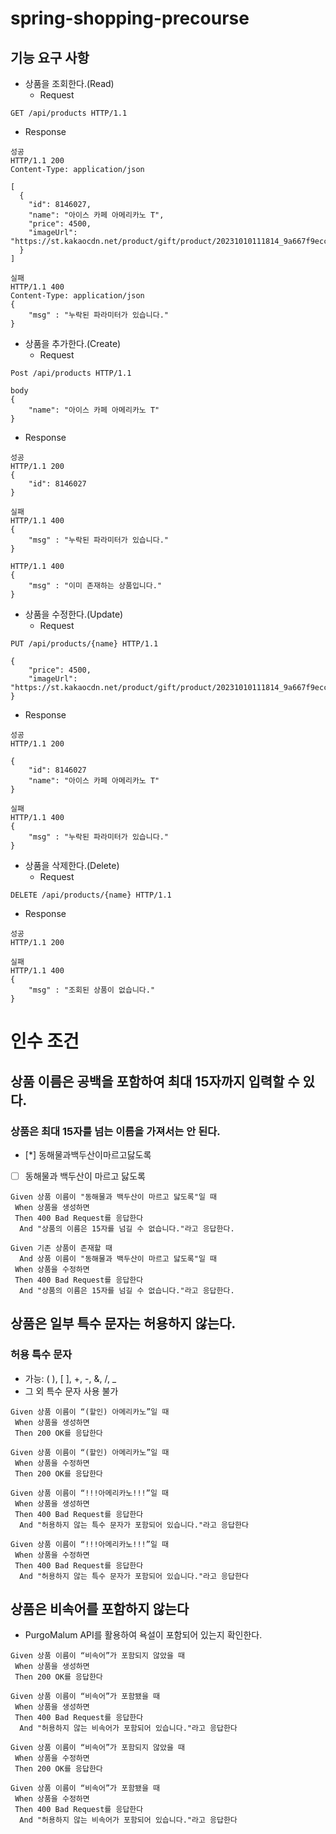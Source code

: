 # spring-shopping-precourse

## 기능 요구 사항
- 상품을 조회한다.(Read)
  - Request
```
GET /api/products HTTP/1.1
```
  - Response
```
성공
HTTP/1.1 200 
Content-Type: application/json

[
  {
    "id": 8146027,
    "name": "아이스 카페 아메리카노 T",
    "price": 4500,
    "imageUrl": "https://st.kakaocdn.net/product/gift/product/20231010111814_9a667f9eccc943648797925498bdd8a3.jpg"
  }
]

실패
HTTP/1.1 400 
Content-Type: application/json
{
    "msg" : "누락된 파라미터가 있습니다."
}

```
- 상품을 추가한다.(Create)
  - Request
```
Post /api/products HTTP/1.1

body
{
    "name": "아이스 카페 아메리카노 T"
}
```
  - Response
```
성공
HTTP/1.1 200
{
    "id": 8146027
}

실패
HTTP/1.1 400
{
    "msg" : "누락된 파라미터가 있습니다."
}

HTTP/1.1 400
{
    "msg" : "이미 존재하는 상품입니다."
}
```
- 상품을 수정한다.(Update)
  - Request
```
PUT /api/products/{name} HTTP/1.1

{
    "price": 4500,
    "imageUrl": "https://st.kakaocdn.net/product/gift/product/20231010111814_9a667f9eccc943648797925498bdd8a3.jpg"
}
```
  - Response
```
성공
HTTP/1.1 200

{
    "id": 8146027
    "name": "아이스 카페 아메리카노 T"
}

실패
HTTP/1.1 400 
{
    "msg" : "누락된 파라미터가 있습니다."
}
```
- 상품을 삭제한다.(Delete)
  - Request
```
DELETE /api/products/{name} HTTP/1.1
```
  - Response
```
성공
HTTP/1.1 200

실패
HTTP/1.1 400 
{
    "msg" : "조회된 상품이 없습니다."
}
```

# 인수 조건
## 상품 이름은 공백을 포함하여 최대 15자까지 입력할 수 있다.
### 상품은 최대 15자를 넘는 이름을 가져서는 안 된다.
- [*] 동해물과백두산이마르고닳도록
- [ ] 동해물과 백두산이 마르고 닳도록
```gherkin
Given 상품 이름이 "동해물과 백두산이 마르고 닳도록"일 때
 When 상품을 생성하면
 Then 400 Bad Request를 응답한다
  And "상품의 이름은 15자를 넘길 수 없습니다."라고 응답한다.
```

```gherkin
Given 기존 상품이 존재할 때
  And 상품 이름이 "동해물과 백두산이 마르고 닳도록"일 때
 When 상품을 수정하면
 Then 400 Bad Request를 응답한다
  And "상품의 이름은 15자를 넘길 수 없습니다."라고 응답한다.
```

## 상품은 일부 특수 문자는 허용하지 않는다.
### 허용 특수 문자
- 가능: ( ), [ ], +, -, &, /, _
- 그 외 특수 문자 사용 불가
```gherkin
Given 상품 이름이 “(할인) 아메리카노”일 때
 When 상품을 생성하면
 Then 200 OK를 응답한다
```

```gherkin
Given 상품 이름이 “(할인) 아메리카노”일 때
 When 상품을 수정하면
 Then 200 OK를 응답한다
```

```gherkin
Given 상품 이름이 “!!!아메리카노!!!”일 때
 When 상품을 생성하면
 Then 400 Bad Request를 응답한다
  And "허용하지 않는 특수 문자가 포함되어 있습니다."라고 응답한다
```

```gherkin
Given 상품 이름이 “!!!아메리카노!!!”일 때
 When 상품을 수정하면
 Then 400 Bad Request를 응답한다
  And "허용하지 않는 특수 문자가 포함되어 있습니다."라고 응답한다
```

## 상품은 비속어를 포함하지 않는다
- PurgoMalum API를 활용하여 욕설이 포함되어 있는지 확인한다.
```gherkin
Given 상품 이름이 “비속어”가 포함되지 않았을 때
 When 상품을 생성하면
 Then 200 OK를 응답한다
```

```gherkin
Given 상품 이름이 “비속어”가 포함됐을 때
 When 상품을 생성하면
 Then 400 Bad Request를 응답한다
  And "허용하지 않는 비속어가 포함되어 있습니다."라고 응답한다
```

```gherkin
Given 상품 이름이 “비속어”가 포함되지 않았을 때
 When 상품을 수정하면
 Then 200 OK를 응답한다
```

```gherkin
Given 상품 이름이 “비속어”가 포함됐을 때
 When 상품을 수정하면
 Then 400 Bad Request를 응답한다
  And "허용하지 않는 비속어가 포함되어 있습니다."라고 응답한다
```


